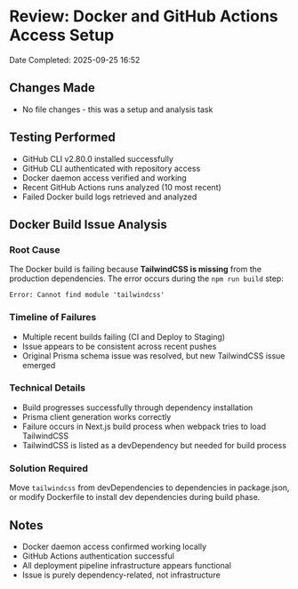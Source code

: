 # Review: Docker and GitHub Actions Access Setup
Date Completed: 2025-09-25 16:52

## Changes Made
- No file changes - this was a setup and analysis task

## Testing Performed
- GitHub CLI v2.80.0 installed successfully
- GitHub CLI authenticated with repository access
- Docker daemon access verified and working
- Recent GitHub Actions runs analyzed (10 most recent)
- Failed Docker build logs retrieved and analyzed

## Docker Build Issue Analysis

### Root Cause
The Docker build is failing because **TailwindCSS is missing** from the production dependencies. The error occurs during the `npm run build` step:

```
Error: Cannot find module 'tailwindcss'
```

### Timeline of Failures
- Multiple recent builds failing (CI and Deploy to Staging)
- Issue appears to be consistent across recent pushes
- Original Prisma schema issue was resolved, but new TailwindCSS issue emerged

### Technical Details
- Build progresses successfully through dependency installation
- Prisma client generation works correctly
- Failure occurs in Next.js build process when webpack tries to load TailwindCSS
- TailwindCSS is listed as a devDependency but needed for build process

### Solution Required
Move `tailwindcss` from devDependencies to dependencies in package.json, or modify Dockerfile to install dev dependencies during build phase.

## Notes
- Docker daemon access confirmed working locally
- GitHub Actions authentication successful
- All deployment pipeline infrastructure appears functional
- Issue is purely dependency-related, not infrastructure